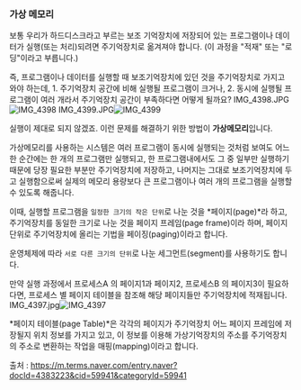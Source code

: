 ### 가상 메모리

보통 우리가 하드디스크라고 부르는 보조 기억장치에 저장되어 있는 프로그램이나 데이터가 실행(또는 처리)되려면 주기억장치로 옮겨져야 합니다. (이 과정을 "적재" 또는 "로딩"이라고 부릅니다.)

즉, 프로그램이나 데이터를 실행할 때 보조기억장치에 있던 것을 주기억장치로 가지고 와야 하는데, 1. 주기억장치 공간에 비해 실행될 프로그램이 크거나, 2. 동시에 실행될 프로그램이 여러 개라서 주기억장치 공간이 부족하다면 어떻게 될까요?
IMG_4398.JPG![IMG_4398](https://user-images.githubusercontent.com/83942393/124869695-8b7e6080-dffc-11eb-93a0-650c0bb532e9.JPG)
IMG_4399.JPG![IMG_4399](https://user-images.githubusercontent.com/83942393/124869705-8f11e780-dffc-11eb-832e-962762fef70b.JPG)

실행이 제대로 되지 않겠죠.
이런 문제를 해결하기 위한 방법이 **가상메모리**입니다.

가상메모리를 사용하는 시스템은 여러 프로그램이 동시에 실행되는 것처럼 보여도 어느 한 순간에는 한 개의 프로그램만 실행되고, 한 프로그램내에서도 그 중 일부만 실행하기 때문에 당장 필요한 부분만 주기억장치에 저장하고, 나머지는 그대로 보조기억장치에 두고 실행함으로써 실제의 메모리 용량보다 큰 프로그램이나 여러 개의 프로그램을 실행할 수 있도록 해줍니다.

이때, 실행할 프로그램을 `일정한 크기의 작은 단위`로 나눈 것을 *페이지(page)*라 하고, 주기억장치를 동일한 크기로 나눈 것을 페이지 프레임(page frame)이라 하며, 페이지 단위로 주기억장치에 올리는 기법을 페이징(paging)이라고 합니다.

운영체제에 따라 `서로 다른 크기의 단위`로 나눈 세그먼트(segment)를 사용하기도 합니다.

만약 실행 과정에서 프로세스A 의 페이지1과 페이지2, 프로세스B 의 페이지3이 필요하다면, 프로세스 별 페이지 테이블을 참조해 해당 페이지들만 주기억장치에 적재됩니다. 
IMG_4397.jpg![IMG_4397](https://user-images.githubusercontent.com/83942393/124869738-9802b900-dffc-11eb-8582-5e8f1c090dee.jpg)

*페이지 테이블(page Table)*은 각각의 페이지가 주기억장치 어느 페이지 프레임에 저장될지 위치 정보를 가지고 있고, 이 정보를 이용해 가상기억장치의 주소를 주기억장치의 주소로 변환하는 작업을 매핑(mapping)이라고 합니다.



출처 : https://m.terms.naver.com/entry.naver?docId=4383223&cid=59941&categoryId=59941
